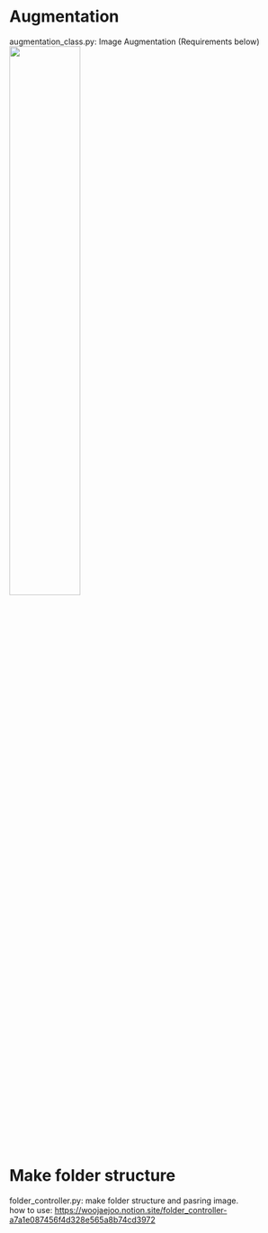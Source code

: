 # Augmentation
augmentation_class.py: Image Augmentation (Requirements below)  
<img width="50%" src="https://github.com/woorej/Korea-Customs-Service/assets/5304511/ed92ac5c-6dfa-4ad3-b313-e603c432472c">


# Make folder structure
folder_controller.py: make folder structure and pasring image.  
how to use: https://woojaejoo.notion.site/folder_controller-a7a1e087456f4d328e565a8b74cd3972
